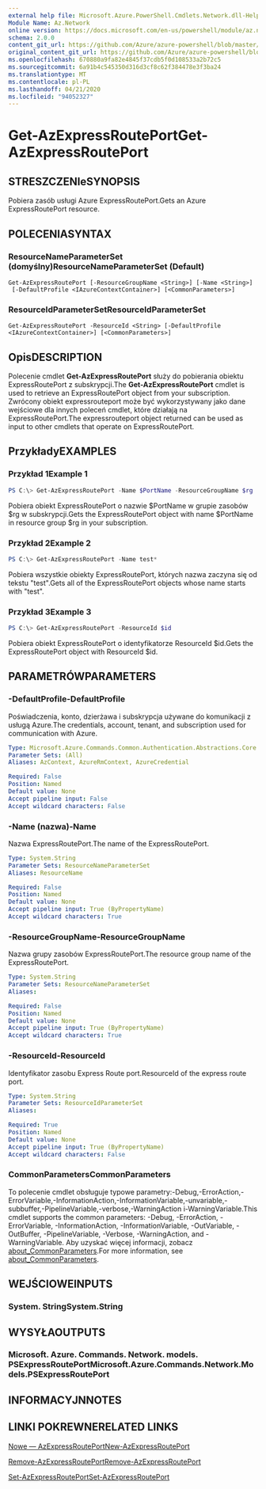 ```yaml
---
external help file: Microsoft.Azure.PowerShell.Cmdlets.Network.dll-Help.xml
Module Name: Az.Network
online version: https://docs.microsoft.com/en-us/powershell/module/az.network/get-azexpressrouteport
schema: 2.0.0
content_git_url: https://github.com/Azure/azure-powershell/blob/master/src/Network/Network/help/Get-AzExpressRoutePort.md
original_content_git_url: https://github.com/Azure/azure-powershell/blob/master/src/Network/Network/help/Get-AzExpressRoutePort.md
ms.openlocfilehash: 670880a9fa82e4845f37cdb5f0d108533a2b72c5
ms.sourcegitcommit: 6a91b4c545350d316d3cf8c62f384478e3f3ba24
ms.translationtype: MT
ms.contentlocale: pl-PL
ms.lasthandoff: 04/21/2020
ms.locfileid: "94052327"
---
```

# <span data-ttu-id="86a5c-101">Get-AzExpressRoutePort</span><span class="sxs-lookup"><span data-stu-id="86a5c-101">Get-AzExpressRoutePort</span></span>

## <span data-ttu-id="86a5c-102">STRESZCZENIe</span><span class="sxs-lookup"><span data-stu-id="86a5c-102">SYNOPSIS</span></span>
<span data-ttu-id="86a5c-103">Pobiera zasób usługi Azure ExpressRoutePort.</span><span class="sxs-lookup"><span data-stu-id="86a5c-103">Gets an Azure ExpressRoutePort resource.</span></span>

## <span data-ttu-id="86a5c-104">POLECENIA</span><span class="sxs-lookup"><span data-stu-id="86a5c-104">SYNTAX</span></span>

### <span data-ttu-id="86a5c-105">ResourceNameParameterSet (domyślny)</span><span class="sxs-lookup"><span data-stu-id="86a5c-105">ResourceNameParameterSet (Default)</span></span>
```
Get-AzExpressRoutePort [-ResourceGroupName <String>] [-Name <String>]
 [-DefaultProfile <IAzureContextContainer>] [<CommonParameters>]
```

### <span data-ttu-id="86a5c-106">ResourceIdParameterSet</span><span class="sxs-lookup"><span data-stu-id="86a5c-106">ResourceIdParameterSet</span></span>
```
Get-AzExpressRoutePort -ResourceId <String> [-DefaultProfile <IAzureContextContainer>] [<CommonParameters>]
```

## <span data-ttu-id="86a5c-107">Opis</span><span class="sxs-lookup"><span data-stu-id="86a5c-107">DESCRIPTION</span></span>
<span data-ttu-id="86a5c-108">Polecenie cmdlet **Get-AzExpressRoutePort** służy do pobierania obiektu ExpressRoutePort z subskrypcji.</span><span class="sxs-lookup"><span data-stu-id="86a5c-108">The **Get-AzExpressRoutePort** cmdlet is used to retrieve an ExpressRoutePort object from your subscription.</span></span> <span data-ttu-id="86a5c-109">Zwrócony obiekt expressrouteport może być wykorzystywany jako dane wejściowe dla innych poleceń cmdlet, które działają na ExpressRoutePort.</span><span class="sxs-lookup"><span data-stu-id="86a5c-109">The expressrouteport object returned can be used as input to other cmdlets that operate on ExpressRoutePort.</span></span>

## <span data-ttu-id="86a5c-110">Przykłady</span><span class="sxs-lookup"><span data-stu-id="86a5c-110">EXAMPLES</span></span>

### <span data-ttu-id="86a5c-111">Przykład 1</span><span class="sxs-lookup"><span data-stu-id="86a5c-111">Example 1</span></span>
```powershell
PS C:\> Get-AzExpressRoutePort -Name $PortName -ResourceGroupName $rg
```

<span data-ttu-id="86a5c-112">Pobiera obiekt ExpressRoutePort o nazwie $PortName w grupie zasobów $rg w subskrypcji.</span><span class="sxs-lookup"><span data-stu-id="86a5c-112">Gets the ExpressRoutePort object with name $PortName in resource group $rg in your subscription.</span></span>

### <span data-ttu-id="86a5c-113">Przykład 2</span><span class="sxs-lookup"><span data-stu-id="86a5c-113">Example 2</span></span>
```powershell
PS C:\> Get-AzExpressRoutePort -Name test*
```

<span data-ttu-id="86a5c-114">Pobiera wszystkie obiekty ExpressRoutePort, których nazwa zaczyna się od tekstu "test".</span><span class="sxs-lookup"><span data-stu-id="86a5c-114">Gets all of the ExpressRoutePort objects whose name starts with "test".</span></span>

### <span data-ttu-id="86a5c-115">Przykład 3</span><span class="sxs-lookup"><span data-stu-id="86a5c-115">Example 3</span></span>
```powershell
PS C:\> Get-AzExpressRoutePort -ResourceId $id
```

<span data-ttu-id="86a5c-116">Pobiera obiekt ExpressRoutePort o identyfikatorze ResourceId $id.</span><span class="sxs-lookup"><span data-stu-id="86a5c-116">Gets the ExpressRoutePort object with ResourceId $id.</span></span> 

## <span data-ttu-id="86a5c-117">PARAMETRÓW</span><span class="sxs-lookup"><span data-stu-id="86a5c-117">PARAMETERS</span></span>

### <span data-ttu-id="86a5c-118">-DefaultProfile</span><span class="sxs-lookup"><span data-stu-id="86a5c-118">-DefaultProfile</span></span>
<span data-ttu-id="86a5c-119">Poświadczenia, konto, dzierżawa i subskrypcja używane do komunikacji z usługą Azure.</span><span class="sxs-lookup"><span data-stu-id="86a5c-119">The credentials, account, tenant, and subscription used for communication with Azure.</span></span>

```yaml
Type: Microsoft.Azure.Commands.Common.Authentication.Abstractions.Core.IAzureContextContainer
Parameter Sets: (All)
Aliases: AzContext, AzureRmContext, AzureCredential

Required: False
Position: Named
Default value: None
Accept pipeline input: False
Accept wildcard characters: False
```

### <span data-ttu-id="86a5c-120">-Name (nazwa)</span><span class="sxs-lookup"><span data-stu-id="86a5c-120">-Name</span></span>
<span data-ttu-id="86a5c-121">Nazwa ExpressRoutePort.</span><span class="sxs-lookup"><span data-stu-id="86a5c-121">The name of the ExpressRoutePort.</span></span>

```yaml
Type: System.String
Parameter Sets: ResourceNameParameterSet
Aliases: ResourceName

Required: False
Position: Named
Default value: None
Accept pipeline input: True (ByPropertyName)
Accept wildcard characters: True
```

### <span data-ttu-id="86a5c-122">-ResourceGroupName</span><span class="sxs-lookup"><span data-stu-id="86a5c-122">-ResourceGroupName</span></span>
<span data-ttu-id="86a5c-123">Nazwa grupy zasobów ExpressRoutePort.</span><span class="sxs-lookup"><span data-stu-id="86a5c-123">The resource group name of the ExpressRoutePort.</span></span>

```yaml
Type: System.String
Parameter Sets: ResourceNameParameterSet
Aliases:

Required: False
Position: Named
Default value: None
Accept pipeline input: True (ByPropertyName)
Accept wildcard characters: True
```

### <span data-ttu-id="86a5c-124">-ResourceId</span><span class="sxs-lookup"><span data-stu-id="86a5c-124">-ResourceId</span></span>
<span data-ttu-id="86a5c-125">Identyfikator zasobu Express Route port.</span><span class="sxs-lookup"><span data-stu-id="86a5c-125">ResourceId of the express route port.</span></span>

```yaml
Type: System.String
Parameter Sets: ResourceIdParameterSet
Aliases:

Required: True
Position: Named
Default value: None
Accept pipeline input: True (ByPropertyName)
Accept wildcard characters: False
```

### <span data-ttu-id="86a5c-126">CommonParameters</span><span class="sxs-lookup"><span data-stu-id="86a5c-126">CommonParameters</span></span>
<span data-ttu-id="86a5c-127">To polecenie cmdlet obsługuje typowe parametry:-Debug,-ErrorAction,-ErrorVariable,-InformationAction,-InformationVariable,-unvariable,-subbuffer,-PipelineVariable,-verbose,-WarningAction i-WarningVariable.</span><span class="sxs-lookup"><span data-stu-id="86a5c-127">This cmdlet supports the common parameters: -Debug, -ErrorAction, -ErrorVariable, -InformationAction, -InformationVariable, -OutVariable, -OutBuffer, -PipelineVariable, -Verbose, -WarningAction, and -WarningVariable.</span></span> <span data-ttu-id="86a5c-128">Aby uzyskać więcej informacji, zobacz [about_CommonParameters](http://go.microsoft.com/fwlink/?LinkID=113216).</span><span class="sxs-lookup"><span data-stu-id="86a5c-128">For more information, see [about_CommonParameters](http://go.microsoft.com/fwlink/?LinkID=113216).</span></span>

## <span data-ttu-id="86a5c-129">WEJŚCIOWE</span><span class="sxs-lookup"><span data-stu-id="86a5c-129">INPUTS</span></span>

### <span data-ttu-id="86a5c-130">System. String</span><span class="sxs-lookup"><span data-stu-id="86a5c-130">System.String</span></span>

## <span data-ttu-id="86a5c-131">WYSYŁA</span><span class="sxs-lookup"><span data-stu-id="86a5c-131">OUTPUTS</span></span>

### <span data-ttu-id="86a5c-132">Microsoft. Azure. Commands. Network. models. PSExpressRoutePort</span><span class="sxs-lookup"><span data-stu-id="86a5c-132">Microsoft.Azure.Commands.Network.Models.PSExpressRoutePort</span></span>

## <span data-ttu-id="86a5c-133">INFORMACYJN</span><span class="sxs-lookup"><span data-stu-id="86a5c-133">NOTES</span></span>

## <span data-ttu-id="86a5c-134">LINKI POKREWNE</span><span class="sxs-lookup"><span data-stu-id="86a5c-134">RELATED LINKS</span></span>

[<span data-ttu-id="86a5c-135">Nowe — AzExpressRoutePort</span><span class="sxs-lookup"><span data-stu-id="86a5c-135">New-AzExpressRoutePort</span></span>](./New-AzExpressRoutePort.md)

[<span data-ttu-id="86a5c-136">Remove-AzExpressRoutePort</span><span class="sxs-lookup"><span data-stu-id="86a5c-136">Remove-AzExpressRoutePort</span></span>](./Remove-AzExpressRoutePort.md)

[<span data-ttu-id="86a5c-137">Set-AzExpressRoutePort</span><span class="sxs-lookup"><span data-stu-id="86a5c-137">Set-AzExpressRoutePort</span></span>](./Set-AzExpressRoutePort.md)
